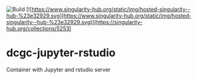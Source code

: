 ![Build](https://github.com/dcgc-bfx/dcgc-jupyter-rstudio/workflows/Build/badge.svg?branch=main)
[![https://www.singularity-hub.org/static/img/hosted-singularity--hub-%23e32929.svg](https://www.singularity-hub.org/static/img/hosted-singularity--hub-%23e32929.svg)](https://singularity-hub.org/collections/5253)

# dcgc-jupyter-rstudio
Container with Jupyter and rstudio server

